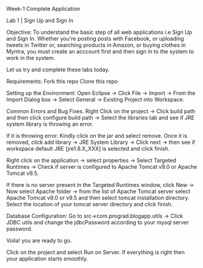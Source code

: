 Week-1 Complete Application


Lab 1 | Sign Up and Sign In

Objective: 
To understand the basic step of all web applications i.e Sign Up and Sign In. Whether you're posting posts with Facebook, or  uploading tweets in Twitter or, searching products in Amazon, or buying clothes in Myntra, you must create an acccount first and then sign in to the system to work in the system.

Let us try and complete these labs today.


Requirements:
Fork this repo
Clone this repo

Setting up the Environment:
Open Eclipse -> Click File -> Import -> From the Import Dialog box -> Select General -> Existing Project into Workspace.

Common Errors and Bug Fixes.
Right Click on the project -> Click build path and then click configure build path -> Select the libraries tab and see if JRE system library is throwing an error.

If it is throwing error. Kindly click on the jar and select remove. Once it is removed, click add library -> JRE System Library -> Click next -> then see if workspace default JRE [jre1.8.X_XXX] is selected and click finish.

Right click on the application -> select properties -> Select Targeted Runtimes -> Check if server is configured to Apache Tomcat v9.0 or Apache Tomcat v9.5.

If there is no server present in the Targeted Runtimes window, click New -> Now select Apache folder -> from the list of Apache Tomcat server select Apache Tomcat v9.0 or v9.5 and then select tomcat installation directory. Select the location of your tomcat server directory and click finish.

Database Configuration:
Go to src->com.prograd.blogapp.utils -> Click JDBC utils and change the jdbcPassword according to your mysql server password.

Voila! you are ready to go.

Click on the project and select Run on Server. If everything is right then your application starts smoothly.










